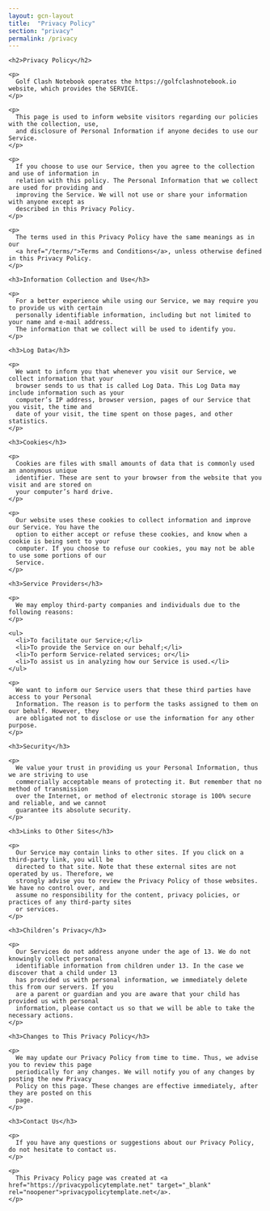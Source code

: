 ```yaml
---
layout: gcn-layout
title:  "Privacy Policy"
section: "privacy"
permalink: /privacy
---
```


<div class="row">

  <div class="col-lg-8 col-lg-offset-2 col-md-10 col-md-offset-1 col-sm-12">

    <h2>Privacy Policy</h2>

    <p>
      Golf Clash Notebook operates the https://golfclashnotebook.io website, which provides the SERVICE.
    </p>

    <p>
      This page is used to inform website visitors regarding our policies with the collection, use,
      and disclosure of Personal Information if anyone decides to use our Service.
    </p>

    <p>
      If you choose to use our Service, then you agree to the collection and use of information in
      relation with this policy. The Personal Information that we collect are used for providing and
      improving the Service. We will not use or share your information with anyone except as
      described in this Privacy Policy.
    </p>

    <p>
      The terms used in this Privacy Policy have the same meanings as in our
      <a href="/terms/">Terms and Conditions</a>, unless otherwise defined in this Privacy Policy.
    </p>

    <h3>Information Collection and Use</h3>

    <p>
      For a better experience while using our Service, we may require you to provide us with certain
      personally identifiable information, including but not limited to your name and e-mail address.
      The information that we collect will be used to identify you.
    </p>

    <h3>Log Data</h3>

    <p>
      We want to inform you that whenever you visit our Service, we collect information that your
      browser sends to us that is called Log Data. This Log Data may include information such as your
      computer’s IP address, browser version, pages of our Service that you visit, the time and
      date of your visit, the time spent on those pages, and other statistics.
    </p>

    <h3>Cookies</h3>

    <p>
      Cookies are files with small amounts of data that is commonly used an anonymous unique
      identifier. These are sent to your browser from the website that you visit and are stored on
      your computer’s hard drive.
    </p>

    <p>
      Our website uses these cookies to collect information and improve our Service. You have the
      option to either accept or refuse these cookies, and know when a cookie is being sent to your
      computer. If you choose to refuse our cookies, you may not be able to use some portions of our
      Service.
    </p>

    <h3>Service Providers</h3>

    <p>
      We may employ third-party companies and individuals due to the following reasons:
    </p>

    <ul>
      <li>To facilitate our Service;</li>
      <li>To provide the Service on our behalf;</li>
      <li>To perform Service-related services; or</li>
      <li>To assist us in analyzing how our Service is used.</li>
    </ul>

    <p>
      We want to inform our Service users that these third parties have access to your Personal
      Information. The reason is to perform the tasks assigned to them on our behalf. However, they
      are obligated not to disclose or use the information for any other purpose.
    </p>

    <h3>Security</h3>

    <p>
      We value your trust in providing us your Personal Information, thus we are striving to use
      commercially acceptable means of protecting it. But remember that no method of transmission
      over the Internet, or method of electronic storage is 100% secure and reliable, and we cannot
      guarantee its absolute security.
    </p>

    <h3>Links to Other Sites</h3>

    <p>
      Our Service may contain links to other sites. If you click on a third-party link, you will be
      directed to that site. Note that these external sites are not operated by us. Therefore, we
      strongly advise you to review the Privacy Policy of those websites. We have no control over, and
      assume no responsibility for the content, privacy policies, or practices of any third-party sites
      or services.
    </p>

    <h3>Children’s Privacy</h3>

    <p>
      Our Services do not address anyone under the age of 13. We do not knowingly collect personal
      identifiable information from children under 13. In the case we discover that a child under 13
      has provided us with personal information, we immediately delete this from our servers. If you
      are a parent or guardian and you are aware that your child has provided us with personal
      information, please contact us so that we will be able to take the necessary actions.
    </p>

    <h3>Changes to This Privacy Policy</h3>

    <p>
      We may update our Privacy Policy from time to time. Thus, we advise you to review this page
      periodically for any changes. We will notify you of any changes by posting the new Privacy
      Policy on this page. These changes are effective immediately, after they are posted on this
      page.
    </p>

    <h3>Contact Us</h3>

    <p>
      If you have any questions or suggestions about our Privacy Policy, do not hesitate to contact us.
    </p>

    <p>
      This Privacy Policy page was created at <a href="https://privacypolicytemplate.net" target="_blank" rel="noopener">privacypolicytemplate.net</a>.
    </p>

  </div>

</div>
